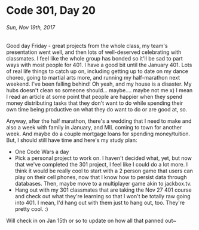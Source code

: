 # Code 301, Day 20
###### Sun, Nov 19th, 2017

Good day Friday - great projects from the whole class, my team's presentation went well, and then lots of well-deserved celebrating with classmates. I feel like the whole group has bonded so it'll be sad to part ways with most people for 401. I have a good bit until the January 401. Lots of real life things to catch up on, including getting up to date on my dance choreo, going to martial arts more, and running my half-marathon next weekend. I've been falling behind! Oh yeah, and my house is a disaster. My hubs doesn't clean so someone should... maybe.... maybe not me x) I mean I read an article at some point that people are happier when they spend money distributing tasks that they don't want to do while spending their own time being productive on what they do want to do or are good at, so.

Anyway, after the half marathon, there's a wedding that I need to make and also a week with family in January, and MIL coming to town for another week. And maybe do a couple mortgage loans for spending money/tuition. But, I should still have time and here's my study plan:

* One Code Wars a day
* Pick a personal project to work on. I haven't decided what, yet, but now that we've completed the 301 project, I feel like I could do a lot more. I think it would be really cool to start with a 2 person game that users can play on their cell phones, now that I know how to persist data through databases. Then, maybe move to a multiplayer game akin to jackbox.tv.
* Hang out with my 301 classmates that are taking the Nov 27 401 course and check out what they're learning so that I won't be totally raw going into 401. I mean, I'd hang out with them just to hang out, too. They're pretty cool. :)

Will check in on Jan 15th or so to update on how all that panned out~
